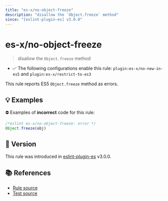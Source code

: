 ```yaml
---
title: "es-x/no-object-freeze"
description: "disallow the `Object.freeze` method"
since: "[eslint-plugin-es] v3.0.0"
---
```


# es-x/no-object-freeze
> disallow the `Object.freeze` method

- ✅ The following configurations enable this rule: `plugin:es-x/no-new-in-es5` and `plugin:es-x/restrict-to-es3`

This rule reports ES5 `Object.freeze` method as errors.

## 💡 Examples

⛔ Examples of **incorrect** code for this rule:

<eslint-playground type="bad">

```js
/*eslint es-x/no-object-freeze: error */
Object.freeze(obj)
```

</eslint-playground>

## 🚀 Version

This rule was introduced in [eslint-plugin-es] v3.0.0.

[eslint-plugin-es]: https://github.com/mysticatea/eslint-plugin-es

## 📚 References

- [Rule source](https://github.com/eslint-community/eslint-plugin-es-x/blob/master/lib/rules/no-object-freeze.js)
- [Test source](https://github.com/eslint-community/eslint-plugin-es-x/blob/master/tests/lib/rules/no-object-freeze.js)
